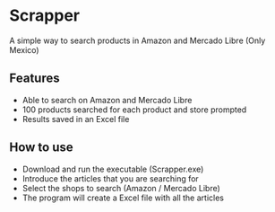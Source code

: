 # Scrapper

A simple way to search products in Amazon and Mercado Libre (Only Mexico)

## Features

- Able to search on Amazon and Mercado Libre
- 100 products searched for each product and store prompted
- Results saved in an Excel file 


## How to use

- Download and run the executable (Scrapper.exe)
- Introduce the articles that you are searching for
- Select the shops to search (Amazon / Mercado Libre)
- The program will create a Excel file with all the articles
